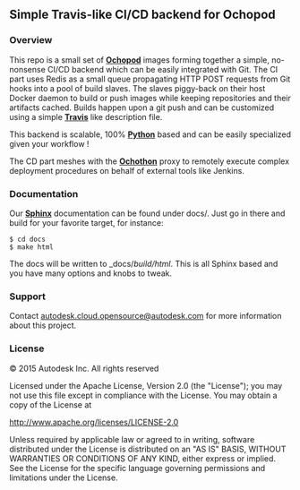## Simple Travis-like CI/CD backend for Ochopod

### Overview

This repo is a small set of [**Ochopod**](https://github.com/autodesk-cloud/ochopod) images forming together a simple,
no-nonsense CI/CD backend which can be easily integrated with Git. The CI part uses Redis as a small queue propagating
HTTP POST requests from Git hooks into a pool of build slaves. The slaves piggy-back on their host Docker daemon to
build or push images while keeping repositories and their artifacts cached. Builds happen upon a git push and can be
customized using a simple [**Travis**](https://travis-ci.org) like description file.

This backend is scalable, 100% [**Python**](https://www.python.org/) based and can be easily specialized given your
workflow !

The CD part meshes with the [**Ochothon**](https://github.com/autodesk-cloud/ochothon) proxy to remotely execute
complex deployment procedures on behalf of external tools like Jenkins.

### Documentation

Our [**Sphinx**](http://sphinx-doc.org/) documentation can be found under docs/. Just go in there and build for your
favorite target, for instance:

```
$ cd docs
$ make html
```

The docs will be written to _docs/_build/html_. This is all Sphinx based and you have many options and knobs to
tweak.

### Support

Contact autodesk.cloud.opensource@autodesk.com for more information about this project.

### License

© 2015 Autodesk Inc.
All rights reserved

Licensed under the Apache License, Version 2.0 (the "License");
you may not use this file except in compliance with the License.
You may obtain a copy of the License at

   http://www.apache.org/licenses/LICENSE-2.0

Unless required by applicable law or agreed to in writing, software
distributed under the License is distributed on an "AS IS" BASIS,
WITHOUT WARRANTIES OR CONDITIONS OF ANY KIND, either express or implied.
See the License for the specific language governing permissions and
limitations under the License.